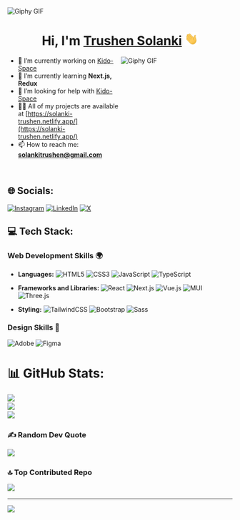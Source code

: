 <img src="https://media.giphy.com/media/L8K62iTDkzGX6/giphy.gif" width="100%" alt="Giphy GIF" style="max-width: 100%; height: 300px;" />
<h1 align="center">Hi, I'm <a href="https://www.linkedin.com/in/solanki-trushen-874349248" target="_blank">Trushen Solanki</a> 
   <img src="https://github.com/ABSphreak/ABSphreak/blob/master/gifs/Hi.gif" width="30px"></h1>

<img align="right" src="https://media.giphy.com/media/0lGd2OXXHe4tFhb7Wh/giphy.gif" width="250" height="200" alt="Giphy GIF" style="display: block;"/>

- 🔭 I’m currently working on [Kido-Space](https://github.com/solankitrushen/Kido-Space.git)
- 🌱 I’m currently learning **Next.js, Redux**
- 🤝 I’m looking for help with [Kido-Space](https://github.com/solankitrushen/Kido-Space.git)
- 👨‍💻 All of my projects are available at [https://solanki-trushen.netlify.app/](https://solanki-trushen.netlify.app/)
- 📫 How to reach me: **solankitrushen@gmail.com**

<br>

## 🌐 Socials:
[![Instagram](https://img.shields.io/badge/Instagram-%23E4405F.svg?logo=Instagram&logoColor=white)](https://instagram.com/solankitrushen)
[![LinkedIn](https://img.shields.io/badge/LinkedIn-%230077B5.svg?logo=linkedin&logoColor=white)](https://linkedin.com/in/solanki-trushen-874349248)
[![X](https://img.shields.io/badge/X-black.svg?logo=X&logoColor=white)](https://x.com/trushen15)

## 💻 Tech Stack:
### Web Development Skills 🌍
- **Languages:**
  ![HTML5](https://img.shields.io/badge/html5-%23E34F26.svg?style=for-the-badge&logo=html5&logoColor=white)
  ![CSS3](https://img.shields.io/badge/css3-%231572B6.svg?style=for-the-badge&logo=css3&logoColor=white)
  ![JavaScript](https://img.shields.io/badge/javascript-%23323330.svg?style=for-the-badge&logo=javascript&logoColor=%23F7DF1E)
  ![TypeScript](https://img.shields.io/badge/typescript-%23007ACC.svg?style=for-the-badge&logo=typescript&logoColor=white)

- **Frameworks and Libraries:**
  ![React](https://img.shields.io/badge/react-%2320232a.svg?style=for-the-badge&logo=react&logoColor=%2361DAFB)
  ![Next.js](https://img.shields.io/badge/Next-black?style=for-the-badge&logo=next.js&logoColor=white)
  ![Vue.js](https://img.shields.io/badge/vuejs-%234FC08D.svg?style=for-the-badge&logo=vue.js&logoColor=white)
  ![MUI](https://img.shields.io/badge/MUI-%230081CB.svg?style=for-the-badge&logo=mui&logoColor=white)
  ![Three.js](https://img.shields.io/badge/threejs-black?style=for-the-badge&logo=three.js&logoColor=white)


- **Styling:**
  ![TailwindCSS](https://img.shields.io/badge/tailwindcss-%2338B2AC.svg?style=for-the-badge&logo=tailwind-css&logoColor=white)
  ![Bootstrap](https://img.shields.io/badge/bootstrap-%237952B3.svg?style=for-the-badge&logo=bootstrap&logoColor=white)
  ![Sass](https://img.shields.io/badge/Sass-%23CC6699.svg?style=for-the-badge&logo=sass&logoColor=white)

### Design Skills 🎨
![Adobe](https://img.shields.io/badge/adobe-%23FF0000.svg?style=for-the-badge&logo=adobe&logoColor=white)
![Figma](https://img.shields.io/badge/figma-%23F24E1E.svg?style=for-the-badge&logo=figma&logoColor=white)

# 📊 GitHub Stats:
![](https://github-readme-stats.vercel.app/api?username=solankitrushen&theme=dark&hide_border=false&include_all_commits=false&count_private=false)<br/>
![](https://github-readme-streak-stats.herokuapp.com/?user=solankitrushen&theme=dark&hide_border=false)<br/>
![](https://github-readme-stats.vercel.app/api/top-langs/?username=solankitrushen&theme=dark&hide_border=false&include_all_commits=false&count_private=false&layout=compact)

### ✍️ Random Dev Quote
![](https://quotes-github-readme.vercel.app/api?type=horizontal&theme=dark)

### 🔝 Top Contributed Repo
![](https://github-contributor-stats.vercel.app/api?username=solankitrushen&limit=5&theme=dark&combine_all_yearly_contributions=true)

---
[![](https://visitcount.itsvg.in/api?id=solankitrushen&icon=0&color=0)](https://visitcount.itsvg.in)

